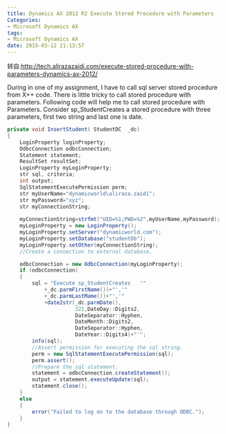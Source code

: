 ```yaml
---
title: Dynamics AX 2012 R2 Execute Stored Procedure with Parameters 
Categories:
- Microsoft Dynamics AX
tags:
- Microsoft Dynamics AX
date: 2015-03-12 21:13:57
---
```


转自:http://tech.alirazazaidi.com/execute-stored-procedure-with-parameters-dynamics-ax-2012/

During in one of my assignment, I have to call sql server stored procedure from X++ code. There is little tricky to call stored procedure with parameters. Following code will help me to call stored procedure with Parameters. Consider sp_StudentCreates a stored procedure with three parameters, first two string and last one is date.

```c#
private void InsertStudent( StudentDC  _dc)
{
    LoginProperty loginProperty;
    OdbcConnection odbcConnection;
    Statement statement;
    ResultSet resultSet;
    LoginProperty myLoginProperty;
    str sql, criteria;
    int output;
    SqlStatementExecutePermission perm;
    str myUserName="dynamicworld\aliraza.zaidi";
    str myPassword="xyz";
    str myConnectionString;
    
    myConnectionString=strfmt("UID=%1;PWD=%2",myUserName,myPassword);
    myLoginProperty = new LoginProperty();
    myLoginProperty.setServer("dynamicworld.com");
    myLoginProperty.setDatabase("studentDb");
    myLoginProperty.setOther(myConnectionString);
    //Create a connection to external database.

    odbcConnection = new OdbcConnection(myLoginProperty);
    if (odbcConnection)
    {
        sql = "Execute sp_StudentCreates   '"
            +_dc.parmFirstName())+"','"
            +_dc.parmLastMame())+"','"
            +date2str(_dc.parmDate(),
                      321,DateDay::Digits2,
                      DateSeparator::Hyphen,
                      DateMonth::Digits2,
                      DateSeparator::Hyphen,
                      DateYear::Digits4)+"'";
     	info(sql);
        //Assert permission for executing the sql string.
        perm = new SqlStatementExecutePermission(sql);
        perm.assert();
        //Prepare the sql statement.
        statement = odbcConnection.createStatement();
        output = statement.executeUpdate(sql);
        statement.close();
    }
    else
    {
    	error("Failed to log on to the database through ODBC.");
    }
}
```

